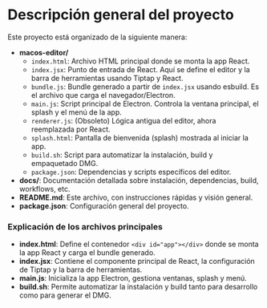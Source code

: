 # Descripción general del proyecto

Este proyecto está organizado de la siguiente manera:

- **macos-editor/**
  - `index.html`: Archivo HTML principal donde se monta la app React.
  - `index.jsx`: Punto de entrada de React. Aquí se define el editor y la barra de herramientas usando Tiptap y React.
  - `bundle.js`: Bundle generado a partir de `index.jsx` usando esbuild. Es el archivo que carga el navegador/Electron.
  - `main.js`: Script principal de Electron. Controla la ventana principal, el splash y el menú de la app.
  - `renderer.js`: (Obsoleto) Lógica antigua del editor, ahora reemplazada por React.
  - `splash.html`: Pantalla de bienvenida (splash) mostrada al iniciar la app.
  - `build.sh`: Script para automatizar la instalación, build y empaquetado DMG.
  - `package.json`: Dependencias y scripts específicos del editor.
- **docs/**: Documentación detallada sobre instalación, dependencias, build, workflows, etc.
- **README.md**: Este archivo, con instrucciones rápidas y visión general.
- **package.json**: Configuración general del proyecto.

### Explicación de los archivos principales

- **index.html**: Define el contenedor `<div id="app"></div>` donde se monta la app React y carga el bundle generado.
- **index.jsx**: Contiene el componente principal de React, la configuración de Tiptap y la barra de herramientas.
- **main.js**: Inicializa la app Electron, gestiona ventanas, splash y menú.
- **build.sh**: Permite automatizar la instalación y build tanto para desarrollo como para generar el DMG.
